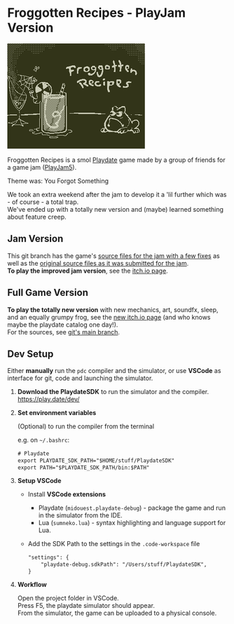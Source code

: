 # Froggotten Recipes - PlayJam Version

![Game Title Card showing Froggo and Magic Cocktails](source/images/titlecard_itch.png?raw=true)

Froggotten Recipes is a smol [Playdate](https://play.date) game made by a group of friends for a game jam ([PlayJam5](https://itch.io/jam/playjam-5)).

 Theme was: You Forgot Something


We took an extra weekend after the jam to develop it a 'lil further which was - of course - a total trap.  
We've ended up with a totally new version and (maybe) learned something about feature creep.

## Jam Version
This git branch has the game's [source files for the jam with a few fixes](https://github.com/britalmeida/project_loose/tree/jam_version) as well as the 
[original source files as it was submitted for the jam](https://github.com/britalmeida/project_loose/tree/playjam5).  
**To play the improved jam version**, see the [itch.io page](https://iralmeida.itch.io/froggotten-recipes-jam).

## Full Game Version
**To play the totally new version** with new mechanics, art, soundfx, sleep, and an equally grumpy frog, see the [new itch.io page](https://iralmeida.itch.io/froggotten-recipes) (and who knows maybe the playdate catalog one day!).  
For the sources, see [git's main branch](https://github.com/britalmeida/project_loose/tree/main).



## Dev Setup

Either **manually** run the `pdc` compiler and the simulator, or use **VSCode** as interface for git, code and launching the simulator.

1. **Download the PlaydateSDK** to run the simulator and the compiler.  
https://play.date/dev/

2. **Set environment variables**

    (Optional) to run the compiler from the terminal

    e.g. on `~/.bashrc`:
    ```
    # Playdate
    export PLAYDATE_SDK_PATH="$HOME/stuff/PlaydateSDK"
    export PATH="$PLAYDATE_SDK_PATH/bin:$PATH"
    ```

3. **Setup VSCode**

    - Install **VSCode extensions**
        - Playdate (`midouest.playdate-debug`) - package the game and run in the simulator from the IDE.
        - Lua (`sumneko.lua`) - syntax highlighting and language support for Lua.

    - Add the SDK Path to the settings in the `.code-workspace` file
        ```
        "settings": {
            "playdate-debug.sdkPath": "/Users/stuff/PlaydateSDK",
        }
        ```

4. **Workflow**

    Open the project folder in VSCode.  
    Press F5, the playdate simulator should appear.  
    From the simulator, the game can be uploaded to a physical console.
 